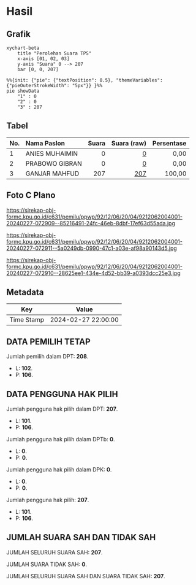 # Hasil

## Grafik

```mermaid
xychart-beta
    title "Perolehan Suara TPS"
    x-axis [01, 02, 03]
    y-axis "Suara" 0 --> 207
    bar [0, 0, 207]
```

```mermaid
%%{init: {"pie": {"textPosition": 0.5}, "themeVariables": {"pieOuterStrokeWidth": "5px"}} }%%
pie showData
    "1" : 0
    "2" : 0
    "3" : 207
```

## Tabel

| No. | Nama Paslon    | Suara | Suara (raw) | Persentase |
|:--- |:-------------- | -----:| -----------:| ----------:|
| 1   | ANIES MUHAIMIN | 0     | [0][p-1]    | 0,00       |
| 2   | PRABOWO GIBRAN | 0     | [0][p-2]    | 0,00       |
| 3   | GANJAR MAHFUD  | 207   | [207][p-3]  | 100,00     |


[p-1]: https://github.com/gigit-pemilu/pemilu-2024-92-papua-barat/blob/main/pilpres/hitung-suara/sub/92-papua-barat/sub/12-pegunungan-arfak/sub/06-taige/sub/2004-horeta/sub/001-tps/sub/paslon-1.txt
[p-2]: https://github.com/gigit-pemilu/pemilu-2024-92-papua-barat/blob/main/pilpres/hitung-suara/sub/92-papua-barat/sub/12-pegunungan-arfak/sub/06-taige/sub/2004-horeta/sub/001-tps/sub/paslon-2.txt
[p-3]: https://github.com/gigit-pemilu/pemilu-2024-92-papua-barat/blob/main/pilpres/hitung-suara/sub/92-papua-barat/sub/12-pegunungan-arfak/sub/06-taige/sub/2004-horeta/sub/001-tps/sub/paslon-3.txt

## Foto C Plano

https://sirekap-obj-formc.kpu.go.id/c631/pemilu/ppwp/92/12/06/20/04/9212062004001-20240227-072909--85216491-24fc-46eb-8dbf-17ef63d55ada.jpg

https://sirekap-obj-formc.kpu.go.id/c631/pemilu/ppwp/92/12/06/20/04/9212062004001-20240227-072911--5a0249db-0990-47c1-a03e-af98a90143d5.jpg

https://sirekap-obj-formc.kpu.go.id/c631/pemilu/ppwp/92/12/06/20/04/9212062004001-20240227-072910--28625ee1-434e-4d52-bb39-a0393dcc25e3.jpg


## Metadata

| Key        | Value               |
| ---------- | ------------------- |
| Time Stamp | 2024-02-27 22:00:00 |


## DATA PEMILIH TETAP

Jumlah pemilih dalam DPT: **208**.
 * L: **102**.
 * P: **106**.

## DATA PENGGUNA HAK PILIH

Jumlah pengguna hak pilih dalam DPT: **207**.
 * L: **101**.
 * P: **106**.

Jumlah pengguna hak pilih dalam DPTb: **0**.
 * L: **0**.
 * P: **0**.

Jumlah pengguna hak pilih dalam DPK: **0**.
 * L: **0**.
 * P: **0**.

Jumlah pengguna hak pilih: **207**.
 * L: **101**.
 * P: **106**.

## JUMLAH SUARA SAH DAN TIDAK SAH

JUMLAH SELURUH SUARA SAH: **207**.

JUMLAH SUARA TIDAK SAH: **0**.

JUMLAH SELURUH SUARA SAH DAN SUARA TIDAK SAH: **207**.


